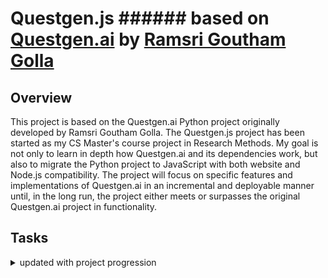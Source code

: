 # Questgen.js ###### based on [Questgen.ai](https://github.com/ramsrigouthamg/Questgen.ai) by [Ramsri Goutham Golla](https://github.com/ramsrigouthamg)

## Overview
This project is based on the Questgen.ai Python project originally developed by Ramsri Goutham Golla. The Questgen.js project has been started as my CS Master's course project in Research Methods. My goal is not only to learn in depth how Questgen.ai and its dependencies work, but also to migrate the Python project to JavaScript with both website and Node.js compatibility. The project will focus on specific features and implementations of Questgen.ai in an incremental and deployable manner until, in the long run, the project either meets or surpasses the original Questgen.ai project in functionality.

## Tasks
<details>
  <summary>
    updated with project progression
  </summary>
  
  - [ ] Research JavaScript Dependency Equivalents
  - [ ] Create an Itemized List of JavaScript Dependency Equivalents
  - [ ] Study and Understand the Individual Features of Questgen.ai 
  - [ ] Create an Itemized List of Questgen.ai Features to be Implemented \(only a few of these will be used for my Research Methods course project)

</details>
